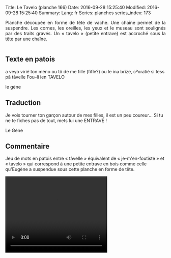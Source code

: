 Title: Le Tavelo (planche 166)
Date: 2016-09-28 15:25:40
Modified: 2016-09-28 15:25:40
Summary: 
Lang: fr
Series: planches
series_index: 173

<p style="text-align:justify;">Planche découpée en forme de tête de
vache. Une chaîne permet de la suspendre. Les cornes, les oreilles,
les yeux et le museau sont soulignés par des traits gravés. Un
« tavelo » (petite entrave) est accroché sous la tête par une
chaîne.</p>

<figure class="image-block" style="float: center;">
  <img alt="" src="{static}/images/planche_166.png">
  <figcaption style="max-width: 389px"></figcaption>
</figure>

## Texte en patois

a veyo virié ton méno ou tô de me fille (fifle?) ou le ina brize,
cºoratié si tess pâ tàvelle Fou–li ien TAVELO

le gène

## Traduction

Je vois tourner ton garçon autour de mes filles, il est un peu
coureur… Si tu ne te fiches pas de tout, mets lui une ENTRAVE !

Le Gène

## Commentaire

Jeu de mots en patois entre « tàvelle » équivalent de
« je-m'en-foutiste » et « tavelo » qui correspond à une petite entrave
en bois comme celle qu'Eugène a suspendue sous cette planche en forme
de tête.

<video width="320" height="240" controls>
  <source src="https://d1njpgd0ygatdn.cloudfront.net/video_166.mp4" type="video/mp4">
</video>
